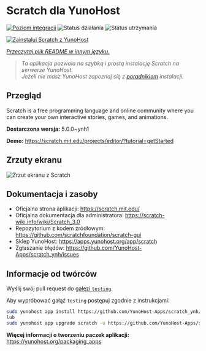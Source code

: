 <!--
To README zostało automatycznie wygenerowane przez <https://github.com/YunoHost/apps/tree/master/tools/readme_generator>
Nie powinno być ono edytowane ręcznie.
-->

# Scratch dla YunoHost

[![Poziom integracji](https://apps.yunohost.org/badge/integration/scratch)](https://ci-apps.yunohost.org/ci/apps/scratch/)
![Status działania](https://apps.yunohost.org/badge/state/scratch)
![Status utrzymania](https://apps.yunohost.org/badge/maintained/scratch)

[![Zainstaluj Scratch z YunoHost](https://install-app.yunohost.org/install-with-yunohost.svg)](https://install-app.yunohost.org/?app=scratch)

*[Przeczytaj plik README w innym języku.](./ALL_README.md)*

> *Ta aplikacja pozwala na szybką i prostą instalację Scratch na serwerze YunoHost.*  
> *Jeżeli nie masz YunoHost zapoznaj się z [poradnikiem](https://yunohost.org/install) instalacji.*

## Przegląd

Scratch is a free programming language and online community where you can create your own interactive stories, games, and animations.

**Dostarczona wersja:** 5.0.0~ynh1

**Demo:** <https://scratch.mit.edu/projects/editor/?tutorial=getStarted>

## Zrzuty ekranu

![Zrzut ekranu z Scratch](./doc/screenshots/800px-Scratch_3.0_Éditeur.png)

## Dokumentacja i zasoby

- Oficjalna strona aplikacji: <https://scratch.mit.edu/>
- Oficjalna dokumentacja dla administratora: <https://scratch-wiki.info/wiki/Scratch_3.0>
- Repozytorium z kodem źródłowym: <https://github.com/scratchfoundation/scratch-gui>
- Sklep YunoHost: <https://apps.yunohost.org/app/scratch>
- Zgłaszanie błędów: <https://github.com/YunoHost-Apps/scratch_ynh/issues>

## Informacje od twórców

Wyślij swój pull request do [gałęzi `testing`](https://github.com/YunoHost-Apps/scratch_ynh/tree/testing).

Aby wypróbować gałąź `testing` postępuj zgodnie z instrukcjami:

```bash
sudo yunohost app install https://github.com/YunoHost-Apps/scratch_ynh/tree/testing --debug
lub
sudo yunohost app upgrade scratch -u https://github.com/YunoHost-Apps/scratch_ynh/tree/testing --debug
```

**Więcej informacji o tworzeniu paczek aplikacji:** <https://yunohost.org/packaging_apps>
